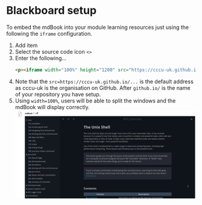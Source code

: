 # Blackboard setup

To embed the mdBook into your module learning resources just using the following the `iframe` configuration. 

1. Add item
2. Select the source code icon `<>` 
3. Enter the following... 
   ```html
   <p><iframe width="100%" height="1200" src="https://cccu-uk.github.io/Module_mdBook_template/" frameborder="0" scrolling="yes"></iframe></p>
   ```
4. Note that the `src=https://cccu-uk.github.io/...` is the default address as cccu-uk is the organisation on GitHub. After `github.io/` is the name of your repository you have setup.
5. Using `width=100%`, users will be able to split the windows and the mdBook will display correctly.
![](./images/mdBook_embedded.png)